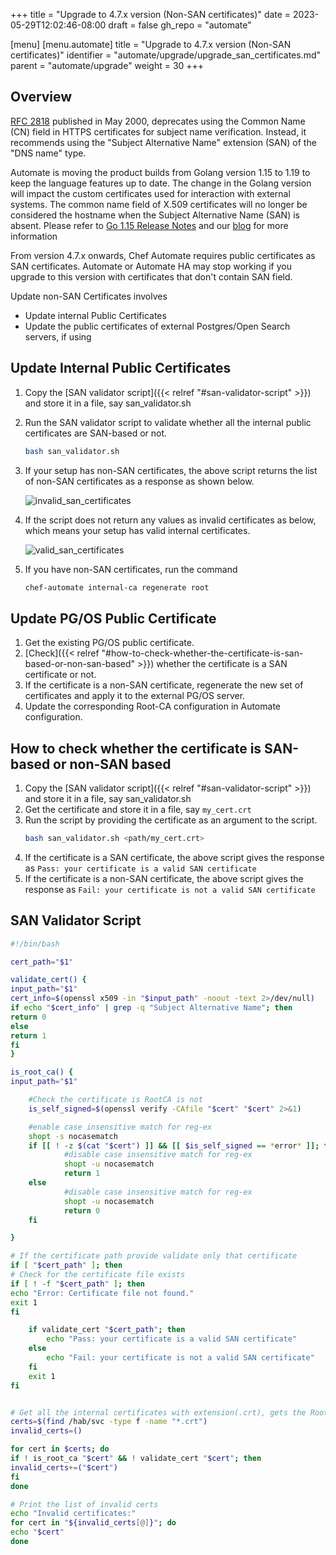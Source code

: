 +++
title = "Upgrade to 4.7.x version (Non-SAN certificates)"
date = 2023-05-29T12:02:46-08:00
draft = false
gh_repo = "automate"

[menu]
  [menu.automate]
    title = "Upgrade to 4.7.x version (Non-SAN certificates)"
    identifier = "automate/upgrade/upgrade_san_certificates.md"
    parent = "automate/upgrade"
    weight = 30
+++

## Overview
[RFC 2818](https://datatracker.ietf.org/doc/html/rfc2818#section-3.1) published in May 2000, deprecates using the Common Name (CN) field in HTTPS certificates for subject name verification.
Instead, it recommends using the "Subject Alternative Name" extension (SAN) of the "DNS name" type.

Automate is moving the product builds from Golang version 1.15 to 1.19 to keep the language features up to date.
The change in the Golang version will impact the custom certificates used for interaction with external systems.
The common name field of X.509 certificates will no longer be considered the hostname when the Subject Alternative Name (SAN) is absent.
Please refer to [Go 1.15 Release Notes](https://go.dev/doc/go1.15#commonname) and our [blog](https://www.chef.io/blog/upgrading-golang-version-in-the-early-june-23-automate-release) for more information

From version 4.7.x onwards, Chef Automate requires public certificates as SAN certificates.
Automate or Automate HA may stop working if you upgrade to this version with certificates that don't contain SAN field.


Update non-SAN Certificates involves
- Update internal Public Certificates
- Update the public certificates of external Postgres/Open Search servers, if using

## Update Internal Public Certificates
1. Copy the [SAN validator script]({{< relref "#san-validator-script" >}}) and store it in a file, say san_validator.sh
2. Run the SAN validator script to validate whether all the internal public certificates are SAN-based or not.
    ```sh 
    bash san_validator.sh
    ```
3. If your setup has non-SAN certificates, the above script returns the list of non-SAN certificates as a response as shown below.

   ![invalid_san_certificates](/images/automate/invalid_san_certificates.png)
4. If the script does not return any values as invalid certificates as below, which means your setup has valid internal certificates.

   ![valid_san_certificates](/images/automate/valid_san_certificates.png)
5. If you have non-SAN certificates, run the command
    ```sh
    chef-automate internal-ca regenerate root
    ```

## Update PG/OS Public Certificate
1. Get the existing PG/OS public certificate.
2. [Check]({{< relref "#how-to-check-whether-the-certificate-is-san-based-or-non-san-based" >}}) whether the certificate is a SAN certificate or not.
3. If the certificate is a non-SAN certificate, regenerate the new set of certificates and apply it to the external PG/OS server.
4. Update the corresponding Root-CA configuration in Automate configuration.

## How to check whether the certificate is SAN-based or non-SAN based
1. Copy the [SAN validator script]({{< relref "#san-validator-script" >}}) and store it in a file, say san_validator.sh
2. Get the certificate and store it in a file, say `my_cert.crt`
3. Run the script by providing the certificate as an argument to the script.
    ```sh
    bash san_validator.sh <path/my_cert.crt>
    ```
4. If the certificate is a SAN certificate, the above script gives the response as `Pass: your certificate is a valid SAN certificate`
5. If the certificate is a non-SAN certificate, the above script gives the response as `Fail: your certificate is not a valid SAN certificate`

## SAN Validator Script
   ```sh
   #!/bin/bash
   
   cert_path="$1"
   
   validate_cert() {
   input_path="$1"
   cert_info=$(openssl x509 -in "$input_path" -noout -text 2>/dev/null)
   if echo "$cert_info" | grep -q "Subject Alternative Name"; then
   return 0
   else
   return 1
   fi
   }
   
   is_root_ca() {
   input_path="$1"
   
       #Check the certificate is RootCA is not
       is_self_signed=$(openssl verify -CAfile "$cert" "$cert" 2>&1)
   
       #enable case insensitive match for reg-ex
       shopt -s nocasematch
       if [[ ! -z $(cat "$cert") ]] && [[ $is_self_signed == *error* ]]; then
               #disable case insensitive match for reg-ex
               shopt -u nocasematch
               return 1
       else
               #disable case insensitive match for reg-ex
               shopt -u nocasematch
               return 0
       fi
   
   }
   
   # If the certificate path provide validate only that certificate
   if [ "$cert_path" ]; then
   # Check for the certificate file exists
   if [ ! -f "$cert_path" ]; then
   echo "Error: Certificate file not found."
   exit 1
   fi
   
       if validate_cert "$cert_path"; then
           echo "Pass: your certificate is a valid SAN certificate"
       else
           echo "Fail: your certificate is not a valid SAN certificate"
       fi
       exit 1
   fi
   
   
   # Get all the internal certificates with extension(.crt), gets the RootCA and public certificates
   certs=$(find /hab/svc -type f -name "*.crt")
   invalid_certs=()
   
   for cert in $certs; do
   if ! is_root_ca "$cert" && ! validate_cert "$cert"; then
   invalid_certs+=("$cert")
   fi
   done
   
   # Print the list of invalid certs
   echo "Invalid certificates:"
   for cert in "${invalid_certs[@]}"; do
   echo "$cert"
   done
   ```
